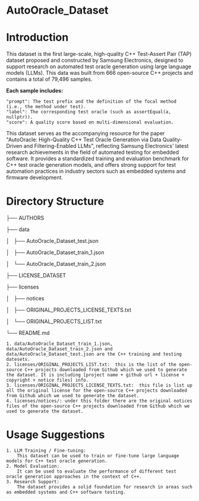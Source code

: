 # **AutoOracle_Dataset**

# **Introduction**

This dataset is the first large-scale, high-quality C++ Test-Assert Pair (TAP) dataset proposed and constructed by Samsung Electronics, designed to support research on automated test oracle generation using large language models (LLMs). This data was built from 666 open-source C++ projects and contains a total of 79,496 samples. 

**Each sample includes:**

	"prompt": The test prefix and the definition of the focal method (i.e., the method under test).
	"label": The corresponding test oracle (such as assertEqual(a, nullptr)).
	"score": A quality score based on multi-dimensional evaluation.

This dataset serves as the accompanying resource for the paper "AutoOracle: High-Quality C++ Test Oracle Generation via Data Quality-Driven and Filtering-Enabled LLMs", reflecting Samsung Electronics' latest research achievements in the field of automated testing for embedded software. It provides a standardized training and evaluation benchmark for C++ test oracle generation models, and offers strong support for test automation practices in industry sectors such as embedded systems and firmware development.

# **Directory Structure**

 ├── AUTHORS
 
 ├── data
 
 │   ├── AutoOracle_Dataset_test.json
 
 │   ├── AutoOracle_Dataset_train_1.json
 
 │   └── AutoOracle_Dataset_train_2.json
 
 ├── LICENSE_DATASET
 
 ├── licenses
 
 │   ├── notices
 
 │   ├── ORIGINAL_PROJECTS_LICENSE_TEXTS.txt
 
 │   └── ORIGINAL_PROJECTS_LIST.txt
 
 └── README.md


	1. data/AutoOracle_Dataset_train_1.json, data/AutoOracle_Dataset_train_2.json and data/AutoOracle_Dataset_test.json are the C++ training and testing datesets.
	2. licenses/ORIGINAL_PROJECTS_LIST.txt:  this is the list of the open-source C++ projects downloaded from Github which we used to generate the dataset. It is including [project name + github url + license + copyright + notice files] info.
	3. licenses/ORIGINAL_PROJECTS_LICENSE_TEXTS.txt:  this file is list up all the original license for the open-source C++ projects downloaded from Github which we used to generate the dataset.
	4. licenses/notices/: under this folder there are the original notices files of the open-source C++ projects downloaded from Github which we used to generate the dataset.

# **Usage Suggestions**

	1. LLM Training / Fine-tuning:
        This dataset can be used to train or fine-tune large language models for C++ test oracle generation.	
	2. Model Evaluation:	
        It can be used to evaluate the performance of different test oracle generation approaches in the context of C++.
	3. Research Support:	
        The dataset provides a solid foundation for research in areas such as embedded systems and C++ software testing.

